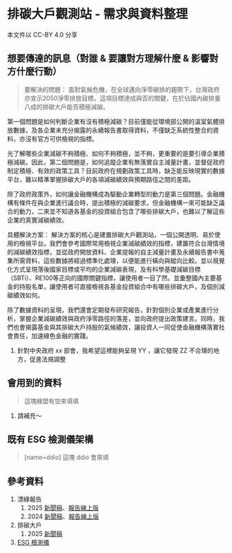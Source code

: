 # 排碳大戶觀測站 - 需求與資料整理

本文件以 CC-BY 4.0 分享

## 想要傳達的訊息（對誰 & 要讓對方理解什麼 & 影響對方什麼行動）

>要解決的問題：
面對氣候危機，在全球邁向淨零碳排的趨勢下，台灣政府亦宣示2050淨零排放目標。這項目標達成與否的關鍵，在於佔國內碳排量八成的排碳大戶能否積極減碳。

第一個問題是如何判斷企業有沒有積極減碳？目前僅能從環境部公開的溫室氣體排放數據，及各企業未充分揭露的永續報告書取得資料，不僅缺乏系統性整合的資料，亦沒有官方可供檢視的指標。

光了解哪些企業減碳不夠積極、如何不夠積極，並不夠，更重要的是要引導企業積極減碳。因此，第二個問題是，如何追蹤企業有無落實自主減量計畫，並督促政府制定積極、有效的政策工具？目前政府在規劃政策工具時，缺乏能反映現實的數據平台，難以精準掌握排碳大戶的各項減碳績效與預期路徑之間的差距。

除了政府政策外，如何讓金融機構成為驅動企業轉型的動力是第三個問題。金融機構有條件在與企業進行議合時，提出積極的減碳要求，但金融機構一來可能缺乏議合的動力，二來並不知道各基金的投資組合包含了哪些排碳大戶，也難以了解這些企業的真實減碳績效。

具體解決方案：
解決方案的核心是建置排碳大戶觀測站，一個公開透明、易於使用的檢視平台。我們會參考國際常用檢視企業減碳績效的指標，建置符合台灣情境的減碳績效指標，並從政府開放資料、企業提報的自主減量計畫及永續報告書中蒐集所需資料，這些數據將經過標準化處理，以便能進行橫向與縱向比較。並以視覺化方式呈現落後國家目標或平均的企業減碳表現，及有科學基礎減碳目標（SBTi）、RE100等正向的國際關鍵指標，讓使用者一目了然。並彙整國內主要基金的持股名單，讓使用者可直接檢視各基金投資組合中有哪些排碳大戶，及個別減碳績效如何。

除了數據資料的呈現，我們還會定期發布研究報告，針對個別企業或產業進行分析，掌握企業減碳績效與政府淨零路徑的落差，並向政府提出政策建言。同時，我們也會揭露基金與其排碳大戶持股的氣候績效，讓投資人一同促使金融機構落實社會責任，加速綠色金融的實踐。


1. 針對中央政府 xx 部會，我希望這裡能夠呈現 YY ，讓它發現 ZZ 不合理的地方，促進法規調整

## 會用到的資料

> 這塊綠盟有空來填填

1. 請補充～

## 既有 ESG 檢測儀架構

> [name=ddio]
> 這塊 ddio 會來填

## 參考資料

1. 漂綠報告
   1. 2025 [新聞稿](https://gcaa.org.tw/14918/)、[報告線上版](https://publish.gcaa.org.tw/2025-corporate-sustainability-reporting-tracker)
   1. 2024 [新聞稿](https://gcaa.org.tw/10468/)、[報告線上版](https://publish.gcaa.org.tw/2024-corporate-sustainability-reporting-tracker)
2. 排碳大戶
   1. 2025 [新聞稿](https://gcaa.org.tw/14739/)
1. [ESG 檢測儀](https://thaubing-esg.gcaa.org.tw/industry)